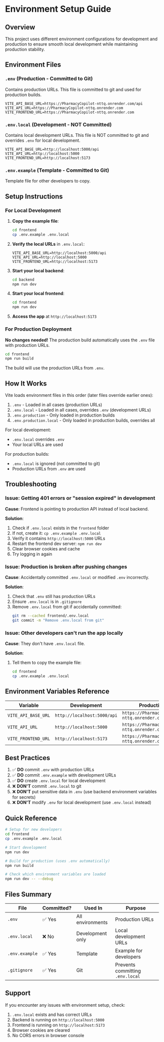 # Environment Setup Guide

## Overview

This project uses different environment configurations for development and production to ensure smooth local development while maintaining production stability.

## Environment Files

### `.env` (Production - Committed to Git)
Contains production URLs. This file is committed to git and used for production builds.

```env
VITE_API_BASE_URL=https://PharmacyCopilot-nttq.onrender.com/api
VITE_API_URL=https://PharmacyCopilot-nttq.onrender.com
VITE_FRONTEND_URL=https://PharmacyCopilot-nttq.onrender.com
```

### `.env.local` (Development - NOT Committed)
Contains local development URLs. This file is NOT committed to git and overrides `.env` for local development.

```env
VITE_API_BASE_URL=http://localhost:5000/api
VITE_API_URL=http://localhost:5000
VITE_FRONTEND_URL=http://localhost:5173
```

### `.env.example` (Template - Committed to Git)
Template file for other developers to copy.

## Setup Instructions

### For Local Development

1. **Copy the example file**:
   ```bash
   cd frontend
   cp .env.example .env.local
   ```

2. **Verify the local URLs** in `.env.local`:
   ```env
   VITE_API_BASE_URL=http://localhost:5000/api
   VITE_API_URL=http://localhost:5000
   VITE_FRONTEND_URL=http://localhost:5173
   ```

3. **Start your local backend**:
   ```bash
   cd backend
   npm run dev
   ```

4. **Start your local frontend**:
   ```bash
   cd frontend
   npm run dev
   ```

5. **Access the app** at `http://localhost:5173`

### For Production Deployment

**No changes needed!** The production build automatically uses the `.env` file with production URLs.

```bash
cd frontend
npm run build
```

The build will use the production URLs from `.env`.

## How It Works

Vite loads environment files in this order (later files override earlier ones):

1. `.env` - Loaded in all cases (production URLs)
2. `.env.local` - Loaded in all cases, overrides `.env` (development URLs)
3. `.env.production` - Only loaded in production builds
4. `.env.production.local` - Only loaded in production builds, overrides all

For local development:
- `.env.local` overrides `.env`
- Your local URLs are used

For production builds:
- `.env.local` is ignored (not committed to git)
- Production URLs from `.env` are used

## Troubleshooting

### Issue: Getting 401 errors or "session expired" in development

**Cause**: Frontend is pointing to production API instead of local backend.

**Solution**:
1. Check if `.env.local` exists in the `frontend` folder
2. If not, create it: `cp .env.example .env.local`
3. Verify it contains `http://localhost:5000` URLs
4. Restart the frontend dev server: `npm run dev`
5. Clear browser cookies and cache
6. Try logging in again

### Issue: Production is broken after pushing changes

**Cause**: Accidentally committed `.env.local` or modified `.env` incorrectly.

**Solution**:
1. Check that `.env` still has production URLs
2. Ensure `.env.local` is in `.gitignore`
3. Remove `.env.local` from git if accidentally committed:
   ```bash
   git rm --cached frontend/.env.local
   git commit -m "Remove .env.local from git"
   ```

### Issue: Other developers can't run the app locally

**Cause**: They don't have `.env.local` file.

**Solution**:
1. Tell them to copy the example file:
   ```bash
   cd frontend
   cp .env.example .env.local
   ```

## Environment Variables Reference

| Variable | Development | Production |
|----------|-------------|------------|
| `VITE_API_BASE_URL` | `http://localhost:5000/api` | `https://PharmacyCopilot-nttq.onrender.com/api` |
| `VITE_API_URL` | `http://localhost:5000` | `https://PharmacyCopilot-nttq.onrender.com` |
| `VITE_FRONTEND_URL` | `http://localhost:5173` | `https://PharmacyCopilot-nttq.onrender.com` |

## Best Practices

1. ✅ **DO** commit `.env` with production URLs
2. ✅ **DO** commit `.env.example` with development URLs
3. ✅ **DO** create `.env.local` for local development
4. ❌ **DON'T** commit `.env.local` to git
5. ❌ **DON'T** put sensitive data in `.env` (use backend environment variables for secrets)
6. ❌ **DON'T** modify `.env` for local development (use `.env.local` instead)

## Quick Reference

```bash
# Setup for new developers
cd frontend
cp .env.example .env.local

# Start development
npm run dev

# Build for production (uses .env automatically)
npm run build

# Check which environment variables are loaded
npm run dev -- --debug
```

## Files Summary

| File | Committed? | Used In | Purpose |
|------|-----------|---------|---------|
| `.env` | ✅ Yes | All environments | Production URLs |
| `.env.local` | ❌ No | Development only | Local development URLs |
| `.env.example` | ✅ Yes | Template | Example for developers |
| `.gitignore` | ✅ Yes | Git | Prevents committing `.env.local` |

## Support

If you encounter any issues with environment setup, check:
1. `.env.local` exists and has correct URLs
2. Backend is running on `http://localhost:5000`
3. Frontend is running on `http://localhost:5173`
4. Browser cookies are cleared
5. No CORS errors in browser console
